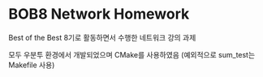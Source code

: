 # BOB8 Network Homework

Best of the Best 8기로 활동하면서 수행한 네트워크 강의 과제

모두 우분투 환경에서 개발되었으며 CMake를 사용하였음 (예외적으로 sum_test는 Makefile 사용)
